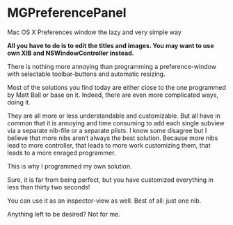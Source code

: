 MGPreferencePanel
=================

Mac OS X Preferences window the lazy and very simple way

**All you have to do is to edit the titles and images.
You may want to use own XIB and NSWindowController instead.**

There is nothing more annoying than programming a preference-window with selectable toolbar-buttons and automatic resizing.

Most of the solutions you find today are either close to the one programmed by Matt Ball or base on it. Indeed, there are even more complicated ways, doing it.

They are all more or less understandable and customizable. But all have in common that it is annoying and time consuming to add each single subview via a separate nib-file or a separate plists. I know some disagree but I believe that more nibs aren‘t always the best solution. Because more nibs lead to more controller, that leads to more work customizing them, that leads to a more enraged programmer.

This is why I programmed my own solution.

Sure, it is far from being perfect, but you have customized everything in less than thirty two seconds!

You can use it as an inspector-view as well. Best of all: just one nib.

Anything left to be desired? Not for me.
